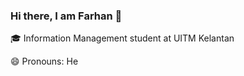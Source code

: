 ### Hi there, I am Farhan 👋
:mortar_board: Information Management student at UITM Kelantan

😄 Pronouns: He


